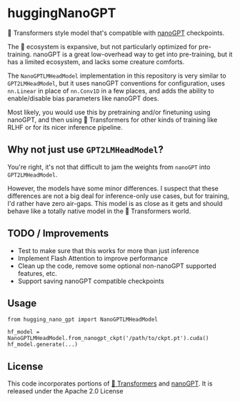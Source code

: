 # huggingNanoGPT

🤗 Transformers style model that's compatible with [nanoGPT](https://github.com/karpathy/nanoGPT) checkpoints.

The 🤗 ecosystem is expansive, but not particularly optimized for pre-training. nanoGPT is a great low-overhead way to get into pre-training, but it has a limited ecosystem, and lacks some creature comforts.

The `NanoGPTLMHeadModel` implementation in this repository is very similar to `GPT2LMHeadModel`, but it uses nanoGPT conventions for configuration, uses `nn.Linear` in place of `nn.Conv1D` in a few places, and adds the ability to enable/disable bias parameters like nanoGPT does.

Most likely, you would use this by pretraining and/or finetuning using nanoGPT, and then using 🤗 Transformers for other kinds of training like RLHF or for its nicer inference pipeline. 

## Why not just use `GPT2LMHeadModel`?

You're right, it's not that difficult to jam the weights from `nanoGPT` into `GPT2LMHeadModel`.

However, the models have some minor differences. I suspect that these differences are not a big deal for inference-only use cases, but for training, I'd rather have zero air-gaps. This model is as close as it gets and should behave like a totally native model in the 🤗 Transformers world. 


## TODO / Improvements

- Test to make sure that this works for more than just inference
- Implement Flash Attention to improve performance
- Clean up the code, remove some optional non-nanoGPT supported features, etc. 
- Support saving nanoGPT compatible checkpoints

## Usage

    from hugging_nano_gpt import NanoGPTLMHeadModel
    
    hf_model = NanoGPTLMHeadModel.from_nanogpt_ckpt('/path/to/ckpt.pt').cuda()
    hf_model.generate(...)

## License

This code incorporates portions of [🤗 Transformers](https://github.com/huggingface/transformers) and [nanoGPT](https://github.com/karpathy/nanoGPT). It is released under the Apache 2.0 License
